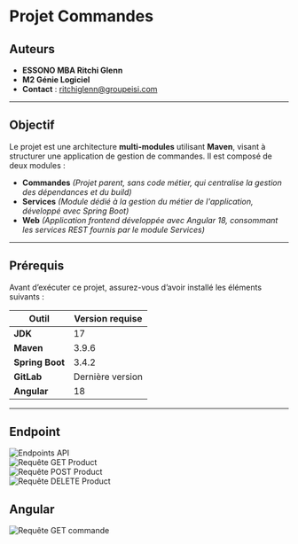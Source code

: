 # Projet Commandes

## Auteurs  
- **ESSONO MBA Ritchi Glenn**  
- **M2 Génie Logiciel**  
- **Contact** : [ritchiglenn@groupeisi.com](mailto:ritchiglenn@groupeisi.com)

---

## Objectif  

Le projet est une architecture **multi-modules** utilisant **Maven**, visant à structurer une application de gestion de commandes. Il est composé de deux modules :
- **Commandes** *(Projet parent, sans code métier, qui centralise la gestion des dépendances et du build)*
- **Services** *(Module dédié à la gestion du métier de l'application, développé avec Spring Boot)*
- **Web** *(Application frontend développée avec Angular 18, consommant les services REST fournis par le module Services)*  
---

## Prérequis  
Avant d’exécuter ce projet, assurez-vous d’avoir installé les éléments suivants :

| Outil           | Version requise |
|----------------|----------------|
| **JDK**        | 17             |
| **Maven**      | 3.9.6          |
| **Spring Boot**| 3.4.2          |
| **GitLab**     | Dernière version |
| **Angular**    | 18             |

---

## Endpoint

![Endpoints API](https://drive.google.com/uc?export=view&id=16Iyg1LlSLKNmDdbFJBphfOTKoWbfGzVT)  
![Requête GET Product](https://drive.google.com/uc?export=view&id=1bURcalqgvKm7gSbSEyiN2So8qZGRzGkJ)  
![Requête POST Product](https://drive.google.com/uc?export=view&id=1euinlOwg1TeZ59D3Sth5r5ub4lKyFpa0)  
![Requête DELETE Product](https://drive.google.com/uc?export=view&id=1EkE2I1-TVtz7rAEQ9m5Ci1RSG2XocDXI) 

## Angular

![Requête GET commande](https://drive.google.com/file/d/1U8-0OsBlH2QHdgiAP53ZrYz-0wrwFfJR/view?usp=drive_link)  


